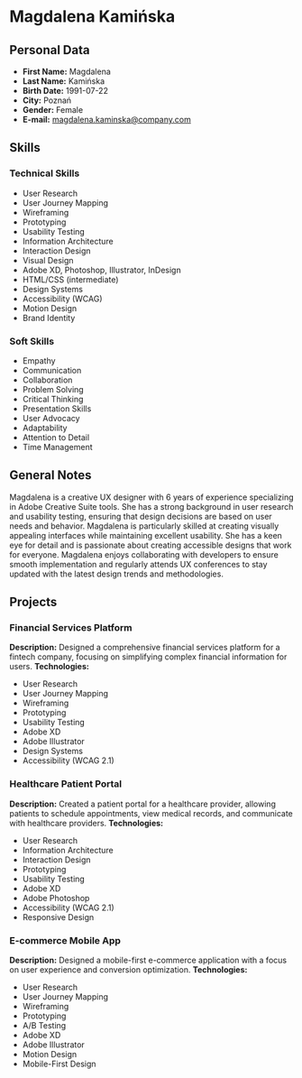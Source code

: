 # Magdalena Kamińska

## Personal Data
- **First Name:** Magdalena
- **Last Name:** Kamińska
- **Birth Date:** 1991-07-22
- **City:** Poznań
- **Gender:** Female
- **E-mail:** magdalena.kaminska@company.com

## Skills
### Technical Skills
- User Research
- User Journey Mapping
- Wireframing
- Prototyping
- Usability Testing
- Information Architecture
- Interaction Design
- Visual Design
- Adobe XD, Photoshop, Illustrator, InDesign
- HTML/CSS (intermediate)
- Design Systems
- Accessibility (WCAG)
- Motion Design
- Brand Identity

### Soft Skills
- Empathy
- Communication
- Collaboration
- Problem Solving
- Critical Thinking
- Presentation Skills
- User Advocacy
- Adaptability
- Attention to Detail
- Time Management

## General Notes
Magdalena is a creative UX designer with 6 years of experience specializing in Adobe Creative Suite tools. She has a strong background in user research and usability testing, ensuring that design decisions are based on user needs and behavior. Magdalena is particularly skilled at creating visually appealing interfaces while maintaining excellent usability. She has a keen eye for detail and is passionate about creating accessible designs that work for everyone. Magdalena enjoys collaborating with developers to ensure smooth implementation and regularly attends UX conferences to stay updated with the latest design trends and methodologies.

## Projects
### Financial Services Platform
**Description:** Designed a comprehensive financial services platform for a fintech company, focusing on simplifying complex financial information for users.
**Technologies:**
- User Research
- User Journey Mapping
- Wireframing
- Prototyping
- Usability Testing
- Adobe XD
- Adobe Illustrator
- Design Systems
- Accessibility (WCAG 2.1)

### Healthcare Patient Portal
**Description:** Created a patient portal for a healthcare provider, allowing patients to schedule appointments, view medical records, and communicate with healthcare providers.
**Technologies:**
- User Research
- Information Architecture
- Interaction Design
- Prototyping
- Usability Testing
- Adobe XD
- Adobe Photoshop
- Accessibility (WCAG 2.1)
- Responsive Design

### E-commerce Mobile App
**Description:** Designed a mobile-first e-commerce application with a focus on user experience and conversion optimization.
**Technologies:**
- User Research
- User Journey Mapping
- Wireframing
- Prototyping
- A/B Testing
- Adobe XD
- Adobe Illustrator
- Motion Design
- Mobile-First Design 